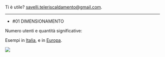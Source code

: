 Ti è utile? <a href="mailto:savelli.teleriscaldamento@gmail.com">savelli.teleriscaldamento@gmail.com</a>.

------

 - #01 DIMENSIONAMENTO

Numero utenti e quantità significative:

Esempi in <a href="https://www.a2a.eu/it/citta2a-teleriscaldamento-a2a-piu-case-calde-sostenibili-infografica">Italia</a>, e in <a href="https://publications.jrc.ec.europa.eu/repository/bitstream/JRC104437/study%20on%20efficient%20dhc%20systems%20in%20the%20eu%20-dec2016_final%20-%20public%20report6.pdf">Europa</a>.

![](<*.jpg>)
